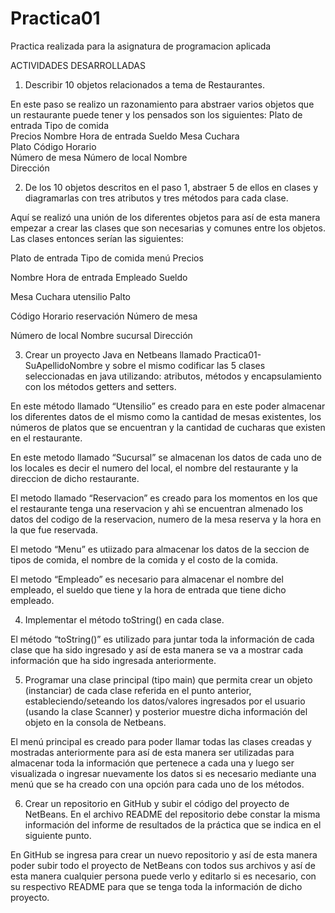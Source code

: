 # Practica01
Practica realizada para la asignatura de programacion aplicada

ACTIVIDADES DESARROLLADAS
1.	Describir 10 objetos relacionados a tema de Restaurantes.

En este paso se realizo un razonamiento para abstraer varios objetos que un restaurante puede tener y los pensados son los siguientes:
Plato de entrada
Tipo de comida	
Precios
Nombre 
Hora de entrada	
Sueldo
Mesa
Cuchara			
Plato
Código
Horario	 
Número de mesa
Número de local
Nombre			
Dirección


2.	De los 10 objetos descritos en el paso 1, abstraer 5 de ellos en clases y diagramarlas con tres atributos y tres métodos 
para cada clase.

Aquí se realizó una unión de los diferentes objetos para así de esta manera empezar a crear las clases que son necesarias y 
comunes entre los objetos. Las clases entonces serían las siguientes:

Plato de entrada
Tipo de comida		menú
Precios

Nombre 
Hora de entrada		Empleado
Sueldo

Mesa
Cuchara			utensilio
Palto

Código
Horario	 		reservación
Número de mesa

Número de local
Nombre			sucursal
Dirección
 
 
3.	Crear un proyecto Java en Netbeans llamado Practica01-SuApellidoNombre y sobre el mismo codificar las 5 clases seleccionadas en java
utilizando: atributos, métodos y encapsulamiento con los métodos getters and setters.  

En este método llamado “Utensilio” es creado para en este poder almacenar los diferentes datos de el mismo como la cantidad de mesas 
existentes, los números de platos que se encuentran y la cantidad de cucharas que existen en el restaurante.
   
En este metodo llamado “Sucursal” se almacenan los datos de cada uno de los locales es decir el numero del local, 
el nombre del restaurante y la direccion de dicho restaurante.
   
El metodo llamado “Reservacion” es creado para los momentos en los que el restaurante tenga una reservacion y ahì se encuentran 
almenado los datos del codigo de la reservacion, numero de la mesa reserva y la hora en la que fue reservada.

El metodo “Menu” es utiizado para almacenar los datos de la seccion de tipos de comida, el nombre de la comida y el costo de la comida.

El metodo “Empleado” es necesario para almacenar el nombre del empleado, el sueldo que tiene y la hora de entrada que
tiene dicho empleado.
   

4.	Implementar el método toString() en cada clase.

El método “toString()” es utilizado para juntar toda la información de cada clase que ha sido ingresado y así de esta 
manera se va a mostrar cada información que ha sido ingresada anteriormente.
     
     
5.	Programar una clase principal (tipo main) que permita crear un objeto (instanciar) de cada clase referida en el 
punto anterior, estableciendo/seteando los datos/valores ingresados por el usuario (usando la clase Scanner) y posterior
muestre dicha información del objeto en la consola de Netbeans.

El menú principal es creado para poder llamar todas las clases creadas y mostradas anteriormente para así de esta 
manera ser utilizadas para almacenar toda la información que pertenece a cada una y luego ser visualizada o ingresar 
nuevamente los datos si es necesario mediante una menú que se ha creado con una opción para cada uno de los métodos. 
    
    
6.	Crear un repositorio en GitHub y subir el código del proyecto de NetBeans. En el archivo README del repositorio 
debe constar la misma información del informe de resultados de la práctica que se indica en el siguiente punto.

En GitHub se ingresa para crear un nuevo repositorio y así de esta manera poder subir todo el proyecto de NetBeans con 
todos sus archivos y así de esta manera cualquier persona puede verlo y editarlo si es necesario, con su respectivo 
README para que se tenga toda la información de dicho proyecto.
 
